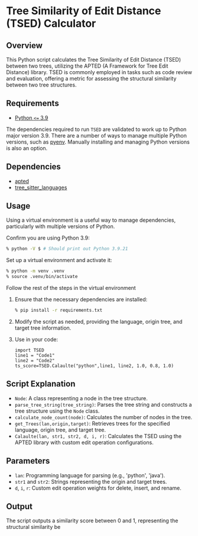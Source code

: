 # Tree Similarity of Edit Distance (TSED) Calculator

## Overview

This Python script calculates the Tree Similarity of Edit Distance (TSED) between two trees, utilizing the APTED (A Framework for Tree Edit Distance) library. TSED is commonly employed in tasks such as code review and evaluation, offering a metric for assessing the structural similarity between two tree structures.


## Requirements

 - [Python `<=` 3.9](https://www.python.org/doc/versions/)

The dependencies required to run `TSED` are validated to work up to Python
major version 3.9.
There are a number of ways to manage multiple Python versions,
such as [pyenv](https://github.com/pyenv/pyenv).
Manually installing and managing Python versions is also an option.

## Dependencies

- [apted](https://pypi.org/project/apted/)
- [tree_sitter_languages](https://pypi.org/project/tree-sitter-languages/)

## Usage

Using a virtual environment is a useful way to manage dependencies,
particularly with multiple versions of Python.

Confirm you are using Python 3.9:

```sh
% python -V $ # Should print out Python 3.9.21
```

Set up a virtual environment and activate it:

```sh
% python -m venv .venv
% source .venv/bin/activate
```

Follow the rest of the steps in the virtual environment

1. Ensure that the necessary dependencies are installed:

    ```sh
    % pip install -r requirements.txt
    ```

2. Modify the script as needed, providing the language, origin tree, and target tree information.

3. Use in your code:

    ```
    import TSED
    line1 = "Code1"
    line2 = "Code2"
    ts_score=TSED.Calaulte("python",line1, line2, 1.0, 0.8, 1.0)
    ```

## Script Explanation

- `Node`: A class representing a node in the tree structure.
- `parse_tree_string(tree_string)`: Parses the tree string and constructs a tree structure using the `Node` class.
- `calculate_node_count(node)`: Calculates the number of nodes in the tree.
- `get_Trees(lan,origin,target)`: Retrieves trees for the specified language, origin tree, and target tree.
- `Calaulte(lan, str1, str2, d, i, r)`: Calculates the TSED using the APTED library with custom edit operation configurations.

## Parameters

- `lan`: Programming language for parsing (e.g., 'python', 'java').
- `str1` and `str2`: Strings representing the origin and target trees.
- `d`, `i`, `r`: Custom edit operation weights for delete, insert, and rename.

## Output

The script outputs a similarity score between 0 and 1, representing the structural similarity be
